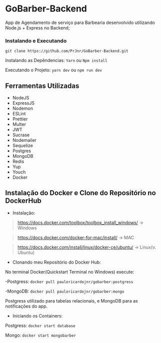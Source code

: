 # GoBarber-Backend
App de Agendamento de serviço para Barbearia desenvolvido utilizando Node.js + Express no Backend;

### Instalando e Executando
`git clone https://github.com/PrJnr/GoBarber-Backend.git`

Instalando as Depêndencias:
`Yarn` ou `Npm install`

Executando o Projeto:
`yarn dev` ou `npm run dev`

## Ferramentas Utilizadas

* NodeJS
* ExpressJS
* Nodemon
* ESLint
* Prettier
* Multer
* JWT
* Sucrase
* Nodemailer
* Sequelize
* Postgres
* MongoDB
* Redis
* Yup
* Youch
* Docker

## Instalação do Docker e Clone do Repositório no DockerHub

* Instalação:
> https://docs.docker.com/toolbox/toolbox_install_windows/ -> Windows

> https://docs.docker.com/docker-for-mac/install/ -> MAC

> https://docs.docker.com/install/linux/docker-ce/ubuntu/ -> Linux(v. Ubuntu)

* Clonando meu Repositório do Docker Hub:

No terminal Docker(Quickstart Terminal no Windows) execute:

-Postgress:
`docker pull pauloricardojnr/gobarber:postgress `

-MongoDB:
 `docker pull pauloricardojnr/gobarber:mongo `

 Postgress utilizado para tabelas relacionais, e MongoDB para as notificações do app.


* Iniciando os Containers:

Postgress:
`docker start database`

Mongo:
`docker start mongobarber`



